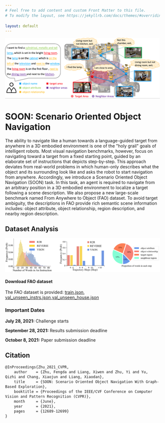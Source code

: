 ```yaml
---
# Feel free to add content and custom Front Matter to this file.
# To modify the layout, see https://jekyllrb.com/docs/themes/#overriding-theme-defaults

layout: default
---
```


![overview](/assets/images/1.png)

# SOON: Scenario Oriented Object Navigation

The ability to navigate like a human towards a language-guided target from anywhere in a 3D embodied environment is one of the "holy grail" goals of intelligent robots. Most visual navigation benchmarks, however, focus on navigating toward a target from a fixed starting point, guided by an elaborate set of instructions that depicts step-by-step. This approach deviates from real-world problems in which human-only describes what the object and its surrounding look like and asks the robot to start navigation from anywhere. Accordingly, we introduce a Scenario Oriented Object Navigation (SOON) task. In this task, an agent is required to navigate from an arbitrary position in a 3D embodied environment to localize a target following a scene description. We also propose a new large-scale benchmark named From Anywhere to Object (FAO) dataset. To avoid target ambiguity, the descriptions in FAO provide rich semantic scene information includes: object attribute, object relationship, region description, and nearby region description. 

## Dataset Analysis

![framework_v2](/assets/images/2.png)


#### Download FAO dataset

<a id="anchor-name"></a>

The FAO dataset is provided: [train.json](https://drive.google.com/file/d/1tuS3PFHOECwA5U-ofFyv6WZnTXoZjaBr/view?usp=sharing), [val_unseen_instrs.json](https://drive.google.com/file/d/1r6-rkaj02fdVPmFdpTlVrUX9k6WECRNb/view?usp=sharing),[val_unseen_house.json](https://drive.google.com/file/d/1MtALkrfXoXug3hLNim2BUt8_CKcQbPzv/view?usp=sharing)


### Important Dates

**July 28, 2021:** Challenge starts

**September 28, 2021:** Results submission deadline

**October 8, 2021:** Paper submission deadline


## Citation
```
@InProceedings{Zhu_2021_CVPR,
    author    = {Zhu, Fengda and Liang, Xiwen and Zhu, Yi and Yu, Qizhi and Chang, Xiaojun and Liang, Xiaodan},
    title     = {SOON: Scenario Oriented Object Navigation With Graph-Based Exploration},
    booktitle = {Proceedings of the IEEE/CVF Conference on Computer Vision and Pattern Recognition (CVPR)},
    month     = {June},
    year      = {2021},
    pages     = {12689-12699}
}
```

